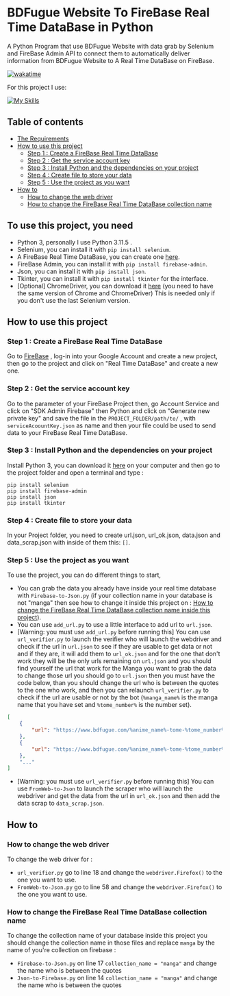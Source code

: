 # BDFugue Website To FireBase Real Time DataBase in Python

A Python Program that use BDFugue Website with data grab by Selenium and FireBase Admin API to connect them to automatically deliver information from BDFugue Website to A Real Time DataBase on FireBase.

[![wakatime](https://wakatime.com/badge/github/CreeperFarm/BDFugueWebsiteToFireBase-Python.svg)](https://wakatime.com/badge/github/CreeperFarm/BDFugueWebsiteToFireBase-Python)

 For this project I use:

[![My Skills](https://skillicons.dev/icons?i=python,selenium,firebase,github,idea,vscode)](https://skillicons.dev)

## Table of contents

* [The Requirements](#to-use-this-project-you-need)
* [How to use this project](#how-to-use-this-project)
  * [Step 1 : Create a FireBase Real Time DataBase](#step-1--create-a-firebase-real-time-database)
  * [Step 2 : Get the service account key](#step-2--get-the-service-account-key)
  * [Step 3 : Install Python and the dependencies on your project](#step-3--install-python-and-the-dependencies-on-your-project)
  * [Step 4 : Create file to store your data](#step-4--create-file-to-store-your-data)
  * [Step 5 : Use the project as you want](#step-5--use-the-project-as-you-want)
* [How to](#how-to)
  * [How to change the web driver](#how-to-change-the-web-driver)
  * [How to change the FireBase Real Time DataBase collection name](#how-to-change-the-firebase-real-time-database-collection-name)

## To use this project, you need

* Python 3, personally I use Python 3.11.5 .
* Selenium, you can install it with `pip install selenium`.
* A FireBase Real Time DataBase, you can create one [here](https://firebase.google.com/).
* FireBase Admin, you can install it with `pip install firebase-admin`.
* Json, you can install it with `pip install json`.
* Tkinter, you can install it with `pip install tkinter` for the interface.
* [Optional] ChromeDriver, you can download it [here](https://chromedriver.chromium.org/downloads) (you need to have the same version of Chrome and ChromeDriver) This is needed only if you don't use the last Selenium version.

## How to use this project

### Step 1 : Create a FireBase Real Time DataBase

Go to [FireBase](https://firebase.google.com/) , log-in into your Google Account and create a new project, then go to the project and click on "Real Time DataBase" and create a new one.

### Step 2 : Get the service account key

Go to the parameter of your FireBase Project then, go Account Service and click on "SDK Admin Firebase" then Python and click on "Generate new private key" and save the file in the `PROJECT_FOLDER/path/to/` , with `serviceAcoountKey.json` as name and then your file could be used to send data to your FireBase Real Time DataBase.

### Step 3 : Install Python and the dependencies on your project

Install Python 3, you can download it [here](https://www.python.org/downloads/) on your computer and then go to the project folder and open a terminal and type :

```pip
pip install selenium
pip install firebase-admin
pip install json
pip install tkinter
```

### Step 4 : Create file to store your data

In your Project folder, you need to create url.json, url_ok.json, data.json and data_scrap.json with inside of them this: ```[]```.

### Step 5 : Use the project as you want

To use the project, you can do different things to start,

* You can grab the data you already have inside your real time database with `Firebase-to-Json.py` (if your collection name in your database is not "manga" then see how to change it inside this project on : [How to change the FireBase Real Time DataBase collection name inside this project](#how-to-change-the-firebase-real-time-database-collection-name)).
* You can use `add_url.py` to use a little interface to add url to `url.json`.
* [Warning: you must use `add_url.py` before running this] You can use `url_verifier.py` to launch the verifier who will launch the webdriver and check if the url in `url.json` to see if they are usable to get data or not and if they are, it will add them to `url_ok.json` and for the one that don't work they will be the only urls remaining on `url.json` and you should find yourself the url that work for the Manga you want to grab the data to change those url you should go to `url.json` then you must have the code below, than you should change the url who is between the quotes to the one who work, and then you can relaunch `url_verifier.py` to check if the url are usable or not by the bot (`%manga_name%` is the manga name that you have set and `%tome_number%` is the number set).

```json
[
    {
        "url": "https://www.bdfugue.com/%anime_name%-tome-%tome_number%"
    },
    {
        "url": "https://www.bdfugue.com/%anime_name%-tome-%tome_number%"
    },
    "..."
]
```

* [Warning: you must use `url_verifier.py` before running this] You can use `FromWeb-to-Json` to launch the scraper who will launch the webdriver and get the data from the url in `url_ok.json` and then add the data scrap to `data_scrap.json`.

## How to

### How to change the web driver

To change the web driver for :

* `url_verifier.py` go to line 18 and change the `webdriver.Firefox()` to the one you want to use.
* `FromWeb-to-Json.py` go to line 58 and change the `webdriver.Firefox()` to the one you want to use.

### How to change the FireBase Real Time DataBase collection name

To change the collection name of your database inside this project you should change the collection name in those files and replace `manga` by the name of you're collection on firebase :

* `Firebase-to-Json.py` on line 17 ```collection_name = "manga"``` and change the name who is between the quotes
* `Json-to-Firebase.py` on line 14  ```collection_name = "manga"``` and change the name who is between the quotes
